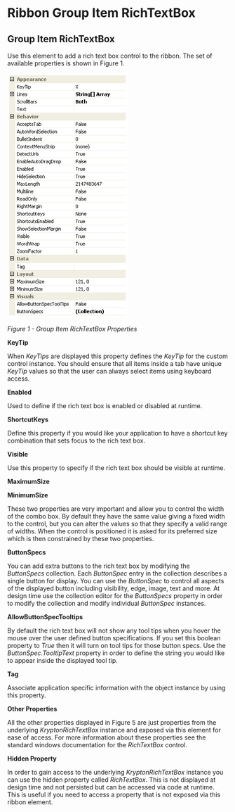 # Ribbon Group Item RichTextBox

## Group Item RichTextBox
Use this element to add a rich text box control to the ribbon. The set of available properties is shown in Figure 1.

![](RibbonRichTextBox.png)

*Figure 1 - Group Item RichTextBox Properties*

**KeyTip**

When *KeyTips* are displayed this property defines the *KeyTip* for the custom control instance. You should ensure that all items inside a tab have unique *KeyTip* values so that the user can always select items using keyboard access.

**Enabled**

Used to define if the rich text box is enabled or disabled at runtime.

**ShortcutKeys**

Define this property if you would like your application to have a shortcut key combination that sets focus to the rich text box.

**Visible**

Use this property to specify if the rich text box should be visible at runtime. 

**MaximumSize**

**MinimumSize**

These two properties are very important and allow you to control the width of the combo box. By default they have the same value giving a fixed width to the control, but you can alter the values so that they specify a valid range of widths. When the control is positioned it is asked for its preferred size which is then constrained by these two properties.

**ButtonSpecs**

You can add extra buttons to the rich text box by modifying the *ButtonSpecs* collection. Each *ButtonSpec* entry in the collection describes a single button for display. You can use the *ButtonSpec* to control all aspects of the displayed button including visibility, edge, image, text and more. At design time use the collection editor for the *ButtonSpecs* property in order to modify the collection and modify individual *ButtonSpec* instances.  

**AllowButtonSpecTooltips**

By default the rich text box will not show any tool tips when you hover the mouse over the user defined button specifications. If you set this boolean property to *True* then it will turn on tool tips for those button specs. Use the *ButtonSpec.TooltipText* property in order to define the string you would like to appear inside the displayed tool tip.

**Tag**

Associate application specific information with the object instance by using this property.

**Other Properties**

All the other properties displayed in Figure 5 are just properties from the underlying *KryptonRichTextBox* instance and exposed via this element for ease of access. For more information about these properties see the standard windows documentation for the *RichTextBox* control. 

**Hidden Property**

In order to gain access to the underlying *KryptonRichTextBox* instance you can use the hidden property called *RichTextBox*. This is not displayed at design time and not persisted but can be accessed via code at runtime. This is useful if you need to access a property that is not exposed via this ribbon element.

